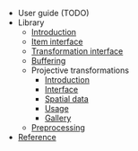 - User guide (TODO)
- Library
    - [Introduction](docs/literate/intro.md)
    - [Item interface](docs/literate/iteminterface.md)
    - [Transformation interface](docs/literate/tfminterface.md)
    - [Buffering](docs/literate/buffering.md)
    - Projective transformations
        - [Introduction](docs/literate/projective/intro.md)
        - [Interface](docs/literate/projective/interface.md)
        - [Spatial data](docs/literate/projective/data.md)
        - [Usage](docs/literate/projective/usage.md)
        - [Gallery](docs/literate/projective/gallery.jl)
    - [Preprocessing](docs/literate/preprocessing.md)
- [Reference](docstrings.md)
